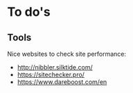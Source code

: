 # To do's

## Tools

Nice websites to check site performance:

- http://nibbler.silktide.com/
- https://sitechecker.pro/
- https://www.dareboost.com/en

